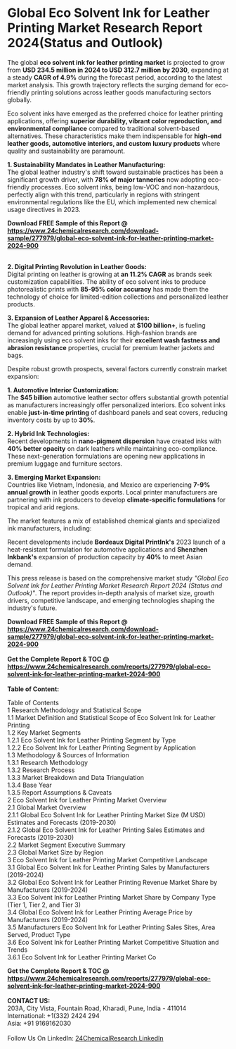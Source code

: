 <h1>Global Eco Solvent Ink for Leather Printing Market Research Report 2024(Status and Outlook)</h1><p>The global <strong>eco solvent ink for leather printing market</strong> is projected to grow from <strong>USD 234.5 million in 2024 to USD 312.7 million by 2030</strong>, expanding at a steady <strong>CAGR of 4.9%</strong> during the forecast period, according to the latest market analysis. This growth trajectory reflects the surging demand for eco-friendly printing solutions across leather goods manufacturing sectors globally.</p><p>Eco solvent inks have emerged as the preferred choice for leather printing applications, offering <strong>superior durability, vibrant color reproduction, and environmental compliance</strong> compared to traditional solvent-based alternatives. These characteristics make them indispensable for <strong>high-end leather goods, automotive interiors, and custom luxury products</strong> where quality and sustainability are paramount.</p><p><strong>1. Sustainability Mandates in Leather Manufacturing:</strong><br>
The global leather industry's shift toward sustainable practices has been a significant growth driver, with <strong>78% of major tanneries</strong> now adopting eco-friendly processes. Eco solvent inks, being low-VOC and non-hazardous, perfectly align with this trend, particularly in regions with stringent environmental regulations like the EU, which implemented new chemical usage directives in 2023.</p><div><b>Download FREE Sample of this Report @ 
            <a href="https://www.24chemicalresearch.com/download-sample/277979/global-eco-solvent-ink-for-leather-printing-market-2024-900">
            https://www.24chemicalresearch.com/download-sample/277979/global-eco-solvent-ink-for-leather-printing-market-2024-900</a></b></div><br><p><strong>2. Digital Printing Revolution in Leather Goods:</strong><br>
Digital printing on leather is growing at <strong>an 11.2% CAGR</strong> as brands seek customization capabilities. The ability of eco solvent inks to produce photorealistic prints with <strong>85-95% color accuracy</strong> has made them the technology of choice for limited-edition collections and personalized leather products.</p><p><strong>3. Expansion of Leather Apparel &amp; Accessories:</strong><br>
The global leather apparel market, valued at <strong>$100 billion+</strong>, is fueling demand for advanced printing solutions. High-fashion brands are increasingly using eco solvent inks for their <strong>excellent wash fastness and abrasion resistance</strong> properties, crucial for premium leather jackets and bags.</p><p>Despite robust growth prospects, several factors currently constrain market expansion:</p><p><strong>1. Automotive Interior Customization:</strong><br>
The <strong>$45 billion</strong> automotive leather sector offers substantial growth potential as manufacturers increasingly offer personalized interiors. Eco solvent inks enable <strong>just-in-time printing</strong> of dashboard panels and seat covers, reducing inventory costs by up to <strong>30%</strong>.</p><p><strong>2. Hybrid Ink Technologies:</strong><br>
Recent developments in <strong>nano-pigment dispersion</strong> have created inks with <strong>40% better opacity</strong> on dark leathers while maintaining eco-compliance. These next-generation formulations are opening new applications in premium luggage and furniture sectors.</p><p><strong>3. Emerging Market Expansion:</strong><br>
Countries like Vietnam, Indonesia, and Mexico are experiencing <strong>7-9% annual growth</strong> in leather goods exports. Local printer manufacturers are partnering with ink producers to develop <strong>climate-specific formulations</strong> for tropical and arid regions.</p><p>The market features a mix of established chemical giants and specialized ink manufacturers, including:</p><p>Recent developments include <strong>Bordeaux Digital PrintInk's</strong> 2023 launch of a heat-resistant formulation for automotive applications and <strong>Shenzhen Inkbank's</strong> expansion of production capacity by <strong>40%</strong> to meet Asian demand.</p><p>This press release is based on the comprehensive market study <em>"Global Eco Solvent Ink for Leather Printing Market Research Report 2024 (Status and Outlook)"</em>. The report provides in-depth analysis of market size, growth drivers, competitive landscape, and emerging technologies shaping the industry's future.</p><div><b>Download FREE Sample of this Report @ 
            <a href="https://www.24chemicalresearch.com/download-sample/277979/global-eco-solvent-ink-for-leather-printing-market-2024-900">
            https://www.24chemicalresearch.com/download-sample/277979/global-eco-solvent-ink-for-leather-printing-market-2024-900</a></b></div><br><div><b>Get the Complete Report & TOC @ 
            <a href="https://www.24chemicalresearch.com/reports/277979/global-eco-solvent-ink-for-leather-printing-market-2024-900">
            https://www.24chemicalresearch.com/reports/277979/global-eco-solvent-ink-for-leather-printing-market-2024-900</a></b></div><br>
            <b>Table of Content:</b><p>Table of Contents<br />
1 Research Methodology and Statistical Scope<br />
1.1 Market Definition and Statistical Scope of Eco Solvent Ink for Leather Printing<br />
1.2 Key Market Segments<br />
1.2.1 Eco Solvent Ink for Leather Printing Segment by Type<br />
1.2.2 Eco Solvent Ink for Leather Printing Segment by Application<br />
1.3 Methodology & Sources of Information<br />
1.3.1 Research Methodology<br />
1.3.2 Research Process<br />
1.3.3 Market Breakdown and Data Triangulation<br />
1.3.4 Base Year<br />
1.3.5 Report Assumptions & Caveats<br />
2 Eco Solvent Ink for Leather Printing Market Overview<br />
2.1 Global Market Overview<br />
2.1.1 Global Eco Solvent Ink for Leather Printing Market Size (M USD) Estimates and Forecasts (2019-2030)<br />
2.1.2 Global Eco Solvent Ink for Leather Printing Sales Estimates and Forecasts (2019-2030)<br />
2.2 Market Segment Executive Summary<br />
2.3 Global Market Size by Region<br />
3 Eco Solvent Ink for Leather Printing Market Competitive Landscape<br />
3.1 Global Eco Solvent Ink for Leather Printing Sales by Manufacturers (2019-2024)<br />
3.2 Global Eco Solvent Ink for Leather Printing Revenue Market Share by Manufacturers (2019-2024)<br />
3.3 Eco Solvent Ink for Leather Printing Market Share by Company Type (Tier 1, Tier 2, and Tier 3)<br />
3.4 Global Eco Solvent Ink for Leather Printing Average Price by Manufacturers (2019-2024)<br />
3.5 Manufacturers Eco Solvent Ink for Leather Printing Sales Sites, Area Served, Product Type<br />
3.6 Eco Solvent Ink for Leather Printing Market Competitive Situation and Trends<br />
3.6.1 Eco Solvent Ink for Leather Printing Market Co</p><div><b>Get the Complete Report & TOC @ 
            <a href="https://www.24chemicalresearch.com/reports/277979/global-eco-solvent-ink-for-leather-printing-market-2024-900">
            https://www.24chemicalresearch.com/reports/277979/global-eco-solvent-ink-for-leather-printing-market-2024-900</a></b></div><br><b>CONTACT US:</b><br>
            203A, City Vista, Fountain Road, Kharadi, Pune, India - 411014<br>
            International: +1(332) 2424 294<br>
            Asia: +91 9169162030 <br><br>
            Follow Us On LinkedIn: <a href="https://www.linkedin.com/company/24chemicalresearch/">24ChemicalResearch LinkedIn</a>